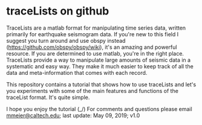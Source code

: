 # traceLists on github

TraceLists are a matlab format for manipulating time series data, written
primarily for earthquake seismogram data. If you're new to this field I suggest
you turn around and use obspy instead (https://github.com/obspy/obspy/wiki),
it's an amazing and powerful resource. If you are determined to use matlab, 
you're in the right place. TraceLists provide a way to manipulate large 
amounts of seismic data in a systematic and easy way. They make it much easier 
to keep track of all the data and meta-information that comes with each record. 

This repository contains a tutorial that shows how to use traceLists and 
let's you experiments with some of the main features and functions of the 
traceList format. It's quite simple.

 I hope you enjoy the tutorial (\_/) For comments and questions please email
 mmeier@caltech.edu; last update: May 09, 2019; v1.0
